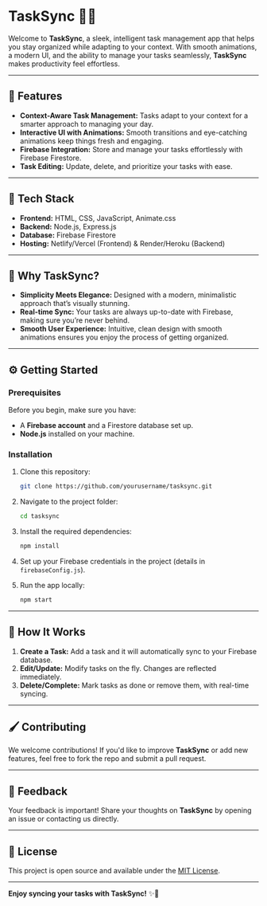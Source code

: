 # TaskSync 📅✨

Welcome to **TaskSync**, a sleek, intelligent task management app that helps you stay organized while adapting to your context. With smooth animations, a modern UI, and the ability to manage your tasks seamlessly, **TaskSync** makes productivity feel effortless.

---

## 🚀 Features

- **Context-Aware Task Management:** Tasks adapt to your context for a smarter approach to managing your day.
- **Interactive UI with Animations:** Smooth transitions and eye-catching animations keep things fresh and engaging.
- **Firebase Integration:** Store and manage your tasks effortlessly with Firebase Firestore.
- **Task Editing:** Update, delete, and prioritize your tasks with ease.

---

## 🔧 Tech Stack

- **Frontend:** HTML, CSS, JavaScript, Animate.css
- **Backend:** Node.js, Express.js
- **Database:** Firebase Firestore
- **Hosting:** Netlify/Vercel (Frontend) & Render/Heroku (Backend)

---

## 🎨 Why TaskSync?

- **Simplicity Meets Elegance:** Designed with a modern, minimalistic approach that’s visually stunning.
- **Real-time Sync:** Your tasks are always up-to-date with Firebase, making sure you’re never behind.
- **Smooth User Experience:** Intuitive, clean design with smooth animations ensures you enjoy the process of getting organized.

---

## ⚙️ Getting Started

### Prerequisites

Before you begin, make sure you have:

- A **Firebase account** and a Firestore database set up.
- **Node.js** installed on your machine.

### Installation

1. Clone this repository:
    ```bash
    git clone https://github.com/yourusername/tasksync.git
    ```

2. Navigate to the project folder:
    ```bash
    cd tasksync
    ```

3. Install the required dependencies:
    ```bash
    npm install
    ```

4. Set up your Firebase credentials in the project (details in `firebaseConfig.js`).

5. Run the app locally:
    ```bash
    npm start
    ```

---

## 🔄 How It Works

1. **Create a Task:** Add a task and it will automatically sync to your Firebase database.
2. **Edit/Update:** Modify tasks on the fly. Changes are reflected immediately.
3. **Delete/Complete:** Mark tasks as done or remove them, with real-time syncing.

---

## 🖌️ Contributing

We welcome contributions! If you'd like to improve **TaskSync** or add new features, feel free to fork the repo and submit a pull request.

---

## 💬 Feedback

Your feedback is important! Share your thoughts on **TaskSync** by opening an issue or contacting us directly.

---

## 👾 License

This project is open source and available under the [MIT License](LICENSE).

---

**Enjoy syncing your tasks with TaskSync!** ✨🚀

